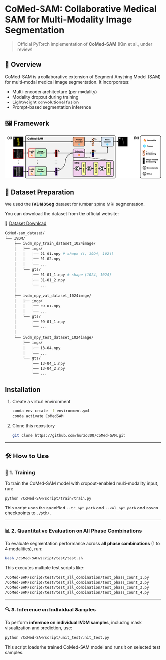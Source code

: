 # CoMed-SAM: Collaborative Medical SAM for Multi-Modality Image Segmentation

> Official PyTorch implementation of **CoMed-SAM** (Kim et al., under review)<br>

## 🧠 Overview

CoMed-SAM is a collaborative extension of Segment Anything Model (SAM) for multi-modal medical image segmentation. It incorporates:
- Multi-encoder architecture (per modality)
- Modality dropout during training
- Lightweight convolutional fusion
- Prompt-based segmentation inference

## 🖼️ Framework

<p align="center">
  <img src="assets/model_architecture.png" width="800">
</p>

## 📁 Dataset Preparation

We used the **IVDM3Seg** dataset for lumbar spine MRI segmentation.

You can download the dataset from the official website:

🔗 [Dataset Download](https://ivdm3seg.weebly.com/data.html)
```bash
CoMed-sam_dataset/
└── IVDM/
    ├── ivdm_npy_train_dataset_1024image/
    │   ├── imgs/
    │   │   ├── 01-01.npy # shape (4, 1024, 1024)
    │   │   ├── 01-02.npy
    │   │   └── ...
    │   └── gts/
    │       ├── 01-01_1.npy # shape (1024, 1024)
    │       ├── 01-01_2.npy
    │       └── ...
    │
    ├── ivdm_npy_val_dataset_1024image/
    │   ├── imgs/
    │   │   ├── 09-01.npy
    │   │   └── ...
    │   └── gts/
    │       ├── 09-01_1.npy
    │       └── ...
    │
    └── ivdm_npy_test_dataset_1024image/
        ├── imgs/
        │   ├── 13-04.npy
        │   └── ...
        └── gts/
            ├── 13-04_1.npy
            ├── 13-04_2.npy
            └── ...

```

## Installation

1. Create a virtual environment  
   ```bash
   conda env create -f environment.yml
   conda activate CoMedSAM

   ```

2. Clone this repository  
   ```bash
   git clone https://github.com/hunzo300/CoMed-SAM.git
   ```

---


## 🛠️ How to Use

### 🔧 1. Training

To train the CoMed-SAM model with dropout-enabled multi-modality input, run:

```bash
python /CoMed-SAM/script/train/train.py
````

This script uses the specified `--tr_npy_path` and `--val_npy_path` and saves checkpoints to `./pth/`.

---

### 📊 2. Quantitative Evaluation on All Phase Combinations

To evaluate segmentation performance across **all phase combinations** (1 to 4 modalities), run:

```bash
bash /CoMed-SAM/script/test/test.sh
```

This executes multiple test scripts like:

```text
/CoMed-SAM/script/test/test_all_combination/test_phase_count_1.py  
/CoMed-SAM/script/test/test_all_combination/test_phase_count_2.py  
/CoMed-SAM/script/test/test_all_combination/test_phase_count_3.py  
/CoMed-SAM/script/test/test_all_combination/test_phase_count_4.py  
```

---

### 🔍 3. Inference on Individual Samples

To perform **inference on individual IVDM samples**, including mask visualization and prediction, use:

```bash
python /CoMed-SAM/script/unit_test/unit_test.py
```

This script loads the trained CoMed-SAM model and runs it on selected test samples.



